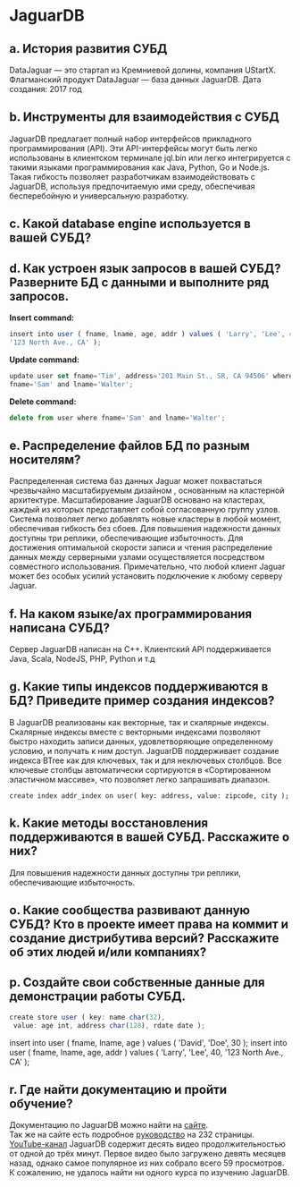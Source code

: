 # JaguarDB

## а. История развития СУБД
DataJaguar — это стартап из Кремниевой долины, компания UStartX. Флагманский продукт DataJaguar — база данных JaguarDB. Дата создания: 2017 год

## b. Инструменты для взаимодействия с СУБД
JaguarDB предлагает полный набор интерфейсов прикладного программирования (API). Эти API-интерфейсы могут быть легко использованы в клиентском терминале jql.bin или легко интегрируется с такими языками программирования как Java, Python, Go и Node.js. Такая гибкость позволяет разработчикам взаимодействовать с JaguarDB, используя предпочитаемую ими среду, обеспечивая бесперебойную и универсальную разработку.

## c.	Какой database engine используется в вашей СУБД?

## d.	Как устроен язык запросов в вашей СУБД? Разверните БД с данными и выполните ряд запросов. 

**Insert command:**
```js
insert into user ( fname, lname, age, addr ) values ( 'Larry', 'Lee', 40,
'123 North Ave., CA' );
```
**Update command:**
```js
update user set fname='Tim', address='201 Main St., SR, CA 94506' where
fname='Sam' and lname='Walter';
```
**Delete command:**
```js
delete from user where fname='Sam' and lname='Walter';
```





## e. Распределение файлов БД по разным носителям?
Распределенная система баз данных Jaguar может похвастаться чрезвычайно масштабируемым дизайном
, основанным на кластерной архитектуре. Масштабирование JaguarDB основано на
кластерах, каждый из которых представляет собой согласованную группу узлов. Система позволяет легко
добавлять новые кластеры в любой момент, обеспечивая гибкость без
сбоев. Для повышения надежности данных доступны три реплики, обеспечивающие
избыточность. Для достижения оптимальной скорости записи и чтения распределение данных между серверными
узлами осуществляется посредством совместного использования. Примечательно, что любой клиент Jaguar может без особых усилий установить
подключение к любому серверу Jaguar.

## f.	На каком языке/ах программирования написана СУБД?
Сервер JaguarDB написан на C++. Клиентский API поддерживается Java, Scala, NodeJS, PHP, Python и т.д

## g.	Какие типы индексов поддерживаются в БД? Приведите пример создания индексов?
В JaguarDB реализованы как векторные, так и скалярные индексы. Скалярные индексы вместе с векторными индексами позволяют быстро находить записи данных, удовлетворяющие определенному условию, и получать к ним доступ.
JaguarDB поддерживает создание индекса BTree как для ключевых, так и для неключевых столбцов. Все ключевые столбцы автоматически сортируются в «Сортированном эластичном массиве», что позволяет легко запрашивать диапазон.

```
create index addr_index on user( key: address, value: zipcode, city );
```

## k. Какие методы восстановления поддерживаются в вашей СУБД. Расскажите о них?
Для повышения надежности данных доступны три реплики, обеспечивающие избыточность.

## o.	Какие сообщества развивают данную СУБД? Кто в проекте имеет права на коммит и создание дистрибутива версий? Расскажите об этих людей и/или компаниях?

## p.	Создайте свои собственные данные для демонстрации работы СУБД. 
```js
create store user ( key: name char(32),
 value: age int, address char(128), rdate date );
```
 insert into user ( fname, lname, age ) values ( 'David', 'Doe', 30 );
 insert into user ( fname, lname, age, addr ) values ( 'Larry', 'Lee', 40,
'123 North Ave., CA' );


## r.	Где найти документацию и пройти обучение?
Документацию по JaguarDB можно найти на [сайте](http://www.jaguardb.com/windex.html). \
Так же на сайте есть подробное [руководство](http://www.jaguardb.com/doc/JaguarUserManual.pdf) на 232 страницы. \
[YouTube-канал](https://www.youtube.com/@jaguardb) JaguarDB содержит десять видео продолжительностью от одной до трёх минут. Первое видео было загружено девять месяцев назад, однако самое популярное из них собрало всего 59 просмотров. \
К сожалению, не удалось найти ни одного курса по изучению JaguarDB.
